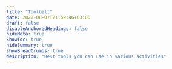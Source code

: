 ```yaml
---
title: "Toolbelt"
date: 2022-08-07T21:59:46+03:00
draft: false
disableAnchoredHeadings: false
hideMeta: true
ShowToc: true
hideSummary: true
showBreadCrumbs: true
description: "Best tools you can use in various activities"
---
```

